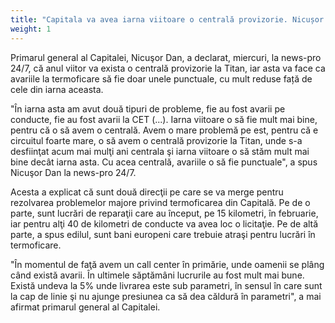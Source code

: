 ```yaml
---
title: "Capitala va avea iarna viitoare o centrală provizorie. Nicușor Dan: Avariile la termoficare o să fie punctuale"
weight: 1
---
```


Primarul general al Capitalei, Nicuşor Dan, a declarat, miercuri,  la news-pro 24/7, că anul viitor va exista o centrală provizorie la Titan, iar asta va face ca avariile la termoficare să fie doar unele punctuale, cu mult reduse față de cele din iarna aceasta.

"În iarna asta am avut două tipuri de probleme, fie au fost avarii pe conducte, fie au fost avarii la CET (...). Iarna viitoare o să fie mult mai bine, pentru că o să avem o centrală. Avem o mare problemă pe est, pentru că e circuitul foarte mare, o să avem o centrală provizorie la Titan, unde s-a desfiinţat acum mai mulţi ani centrala şi iarna viitoare o să stăm mult mai bine decât iarna asta. Cu acea centrală, avariile o să fie punctuale", a spus Nicuşor Dan la news-pro 24/7.

Acesta a explicat că sunt două direcţii pe care se va merge pentru rezolvarea problemelor majore privind termoficarea din Capitală. Pe de o parte, sunt lucrări de reparaţii care au început, pe 15 kilometri, în februarie, iar pentru alţi 40 de kilometri de conducte va avea loc o licitaţie. Pe de altă parte, a spus edilul, sunt bani europeni care trebuie atraşi pentru lucrări în termoficare.

"În momentul de faţă avem un call center în primărie, unde oamenii se plâng când există avarii. În ultimele săptămâni lucrurile au fost mult mai bune. Există undeva la 5% unde livrarea este sub parametri, în sensul în care sunt la cap de linie şi nu ajunge presiunea ca să dea căldură în parametri", a mai afirmat primarul general al Capitalei.
